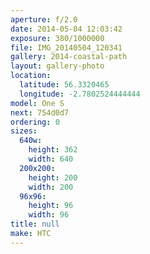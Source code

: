 ```yaml
---
aperture: f/2.0
date: 2014-05-04 12:03:42
exposure: 380/1000000
file: IMG_20140504_120341
gallery: 2014-coastal-path
layout: gallery-photo
location:
  latitude: 56.3320465
  longitude: -2.7802524444444
model: One S
next: 754d0d7
ordering: 0
sizes:
  640w:
    height: 362
    width: 640
  200x200:
    height: 200
    width: 200
  96x96:
    height: 96
    width: 96
title: null
make: HTC
---
```


